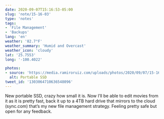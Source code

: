 ```yaml
---
date: 2020-09-07T15:16:53-05:00
slug: 'note/15-16-03'
type: 'notes'
tags:
- 'File Management'
- 'Backups'
lang: 'en'
weather: '82.7°F'
weather_summary: 'Humid and Overcast'
weather_icon: 'cloudy'
lat: '25.7553'
long: '-100.4022'

photos:
- source: 'https://media.ramiroruiz.com/uploads/photos/2020/09/07/15-16-03/portable-ssd.jpeg'
  alt: Portable SSD
tweet_id: '1303064710636548096'
---
```

New portable SSD, crazy how small it is. Now I’ll be able to edit movies from it as it is pretty fast, back it up to a 4TB hard drive that mirrors to the cloud (sync.com) that’s my new file management strategy. Feeling pretty safe but open for any feedback.   